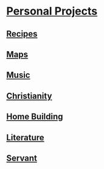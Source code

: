 # [Personal Projects](https://benklassen77.github.io)

## [Recipes](cooking/)

## [Maps](maps/)

## [Music](music/)

## [Christianity](christianity/)

## [Home Building](other/homebuilding.md)

## [Literature](literature/)

## [Servant](servant/)
